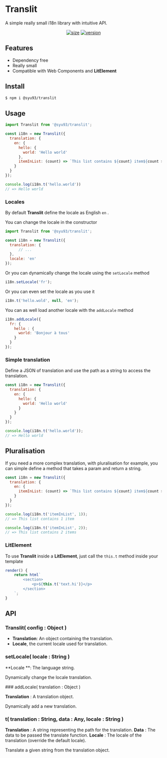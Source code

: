 # Translit
A simple really small i18n library with intuitive API.
<div align="center">
	<a href="https://bundlephobia.com/result?p=@syu93/translit"><img src="https://badgen.net/bundlephobia/minzip/@syu93/translit" alt="size"></a>
    <a href="https://www.npmjs.com/package/@syu93/translit"><img src="https://badgen.net/npm/v/@syu93/translit" alt="version"></a>
</div>

## Features

* Dependency free
* Really small
* Compatible with Web Components and **LitElement**



## Install

```bash
$ npm i @syu93/translit
```



## Usage

```javascript
import Translit from '@syu93/translit';

const i18n = new Translit({
  translation: {
    en: {
      hello: {
        world: 'Hello world'
      },
      itemInList: (count) => `This list contains ${count} item${count > 1 ? 's' : ''}.`
    }
  } 
});

console.log(i18n.t('hello.world'))
// => Hello world
```



### Locales

By default **Translit** define the locale as English `en` .

You can change the locale in the constructor

```javascript
import Translit from '@syu93/translit';

const i18n = new Translit({
  translation: {
      // ...
  },
  locale: 'en'
});
```

Or you can dynamically change the locale using the `setLocale` method

```javascript
i18n.setLocale('fr');
```

Or you can even set  the locale as you use it

```javascript
i18n.t('hello.wold', null, 'en');
```



You can as well load another locale with the `addLocale` method

```javascript
i18n.addLocale({
  fr: {
    hello : {
      world: 'Bonjour à tous'
    }
  }
});
```



### Simple translation

Define a JSON of translation and use the path as a string to access the translation.

```javascript
const i18n = new Translit({
  translation: {
    en: {
      hello: {
        world: 'Hello world'
      }
    }
  } 
});

console.log(i18n.t('hello.world'));
// => Hello world
```



## Pluralisation

If you need a more complex translation, with pluralisation for example, you can simple define a method that takes a param and return a string.

```javascript
const i18n = new Translit({
  translation: {
    en: {
      itemInList: (count) => `This list contains ${count} item${count > 1 ? 's' : ''}.`
    }
  } 
});

console.log(i18n.t('itemInList', 1));
// => This list contains 1 item

console.log(i18n.t('itemInList', 2));
// => This list contains 2 items
```



### LitElement

To use **Translit** inside a **LitElement**, just call the `this.t` method inside your template

```javascript
render() {
	return html`
        <section>
            <p>${this.t('text.hi')}</p>
        </section>
	`;
}
```



## API

### Translit( config : Object )

* **Translation**: An object containing the translation.
* **Locale**, the current locale used for translation.

### setLocale( locale : String )

**Locale **: The language string.

Dynamically change the locale translation.

### addLocale( translation : Object )

**Translation** :  A translation object.

Dynamically add a new translation.

### t( translation : String, data : Any, locale : String )

**Translation** : A string representing the path for the translation.
**Data** : The data to be passed the translate function.
**Locale** : The locale of the translation (override the default locale).

Translate a given string from the translation object.







